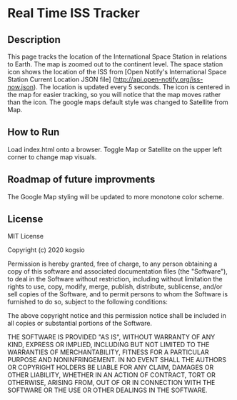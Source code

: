 # Real Time ISS Tracker
## Description
This page tracks the location of the International Space Station in relations to Earth. The map is zoomed out to the continent level. The space station icon shows the location of the ISS from [Open Notify's International Space Station Current Location JSON file] (http://api.open-notify.org/iss-now.json). The location is updated every 5 seconds. The icon is centered in the map for easier tracking, so you will notice that the map moves rather than the icon. The google maps default style was changed to Satellite from Map.
## How to Run
Load index.html onto a browser. Toggle Map or Satellite on the upper left corner to change map visuals. 
## Roadmap of future improvments
The Google Map styling will be updated to more monotone color scheme.
## License
MIT License

Copyright (c) 2020 kogsio

Permission is hereby granted, free of charge, to any person obtaining a copy
of this software and associated documentation files (the "Software"), to deal
in the Software without restriction, including without limitation the rights
to use, copy, modify, merge, publish, distribute, sublicense, and/or sell
copies of the Software, and to permit persons to whom the Software is
furnished to do so, subject to the following conditions:

The above copyright notice and this permission notice shall be included in all
copies or substantial portions of the Software.

THE SOFTWARE IS PROVIDED "AS IS", WITHOUT WARRANTY OF ANY KIND, EXPRESS OR
IMPLIED, INCLUDING BUT NOT LIMITED TO THE WARRANTIES OF MERCHANTABILITY,
FITNESS FOR A PARTICULAR PURPOSE AND NONINFRINGEMENT. IN NO EVENT SHALL THE
AUTHORS OR COPYRIGHT HOLDERS BE LIABLE FOR ANY CLAIM, DAMAGES OR OTHER
LIABILITY, WHETHER IN AN ACTION OF CONTRACT, TORT OR OTHERWISE, ARISING FROM,
OUT OF OR IN CONNECTION WITH THE SOFTWARE OR THE USE OR OTHER DEALINGS IN THE
SOFTWARE.

